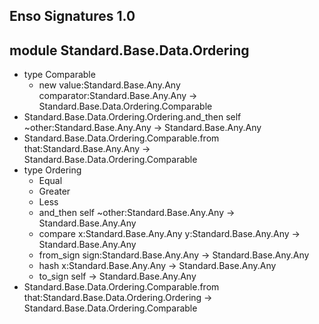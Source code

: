 ## Enso Signatures 1.0
## module Standard.Base.Data.Ordering
- type Comparable
    - new value:Standard.Base.Any.Any comparator:Standard.Base.Any.Any -> Standard.Base.Data.Ordering.Comparable
- Standard.Base.Data.Ordering.Ordering.and_then self ~other:Standard.Base.Any.Any -> Standard.Base.Any.Any
- Standard.Base.Data.Ordering.Comparable.from that:Standard.Base.Any.Any -> Standard.Base.Data.Ordering.Comparable
- type Ordering
    - Equal
    - Greater
    - Less
    - and_then self ~other:Standard.Base.Any.Any -> Standard.Base.Any.Any
    - compare x:Standard.Base.Any.Any y:Standard.Base.Any.Any -> Standard.Base.Any.Any
    - from_sign sign:Standard.Base.Any.Any -> Standard.Base.Any.Any
    - hash x:Standard.Base.Any.Any -> Standard.Base.Any.Any
    - to_sign self -> Standard.Base.Any.Any
- Standard.Base.Data.Ordering.Comparable.from that:Standard.Base.Data.Ordering.Ordering -> Standard.Base.Data.Ordering.Comparable
